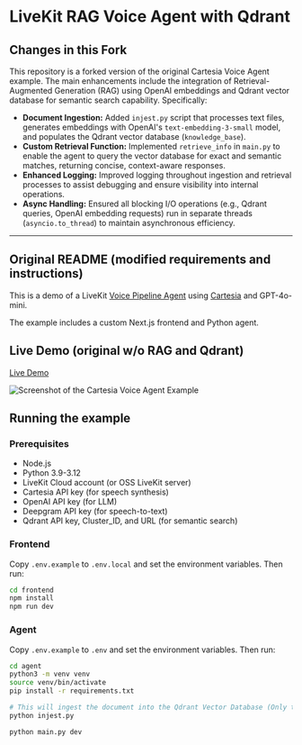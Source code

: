 # LiveKit RAG Voice Agent with Qdrant

## Changes in this Fork

This repository is a forked version of the original Cartesia Voice Agent example. The main enhancements include the integration of Retrieval-Augmented Generation (RAG) using OpenAI embeddings and Qdrant vector database for semantic search capability. Specifically:

- **Document Ingestion:** Added `injest.py` script that processes text files, generates embeddings with OpenAI's `text-embedding-3-small` model, and populates the Qdrant vector database (`knowledge_base`).
- **Custom Retrieval Function:** Implemented `retrieve_info` in `main.py` to enable the agent to query the vector database for exact and semantic matches, returning concise, context-aware responses.
- **Enhanced Logging:** Improved logging throughout ingestion and retrieval processes to assist debugging and ensure visibility into internal operations.
- **Async Handling:** Ensured all blocking I/O operations (e.g., Qdrant queries, OpenAI embedding requests) run in separate threads (`asyncio.to_thread`) to maintain asynchronous efficiency.

---

## Original README (modified requirements and instructions)

This is a demo of a LiveKit [Voice Pipeline Agent](https://docs.livekit.io/agents/voice-agent/voice-pipeline/) using [Cartesia](https://www.cartesia.ai/) and GPT-4o-mini.

The example includes a custom Next.js frontend and Python agent.

## Live Demo (original w/o RAG and Qdrant)

[Live Demo](https://cartesia-assistant.vercel.app/)

![Screenshot of the Cartesia Voice Agent Example](.github/screenshot.png)

## Running the example

### Prerequisites

- Node.js
- Python 3.9-3.12
- LiveKit Cloud account (or OSS LiveKit server)
- Cartesia API key (for speech synthesis)
- OpenAI API key (for LLM)
- Deepgram API key (for speech-to-text)
- Qdrant API key, Cluster_ID, and URL (for semantic search)

### Frontend

Copy `.env.example` to `.env.local` and set the environment variables. Then run:

```bash
cd frontend
npm install
npm run dev
```

### Agent

Copy `.env.example` to `.env` and set the environment variables. Then run:

```bash
cd agent
python3 -m venv venv
source venv/bin/activate
pip install -r requirements.txt

# This will ingest the document into the Qdrant Vector Database (Only to Run Once)
python injest.py

python main.py dev
```
